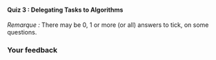 #### Quiz 3 : Delegating Tasks to Algorithms

_Remarque :_ There may be 0, 1 or more (or all) answers to tick, on some questions.

### Your feedback
